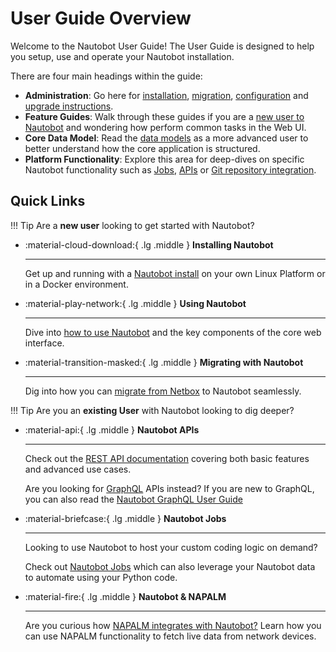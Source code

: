 # User Guide Overview

Welcome to the Nautobot User Guide! The User Guide is designed to help you setup, use and operate your Nautobot installation. 

There are four main headings within the guide: 

- **Administration**: Go here for [installation](./administration/installation/index.md), [migration](./administration/migration/migrating-from-netbox.md), [configuration](./administration/configuration/index.md) and [upgrade instructions](./administration/upgrading/upgrading.md).
- **Feature Guides**: Walk through these guides if you are a [new user to Nautobot](./feature-guides/getting-started/index.md) and wondering how perform common tasks in the Web UI. 
- **Core Data Model**: Read the [data models](./core-data-model/overview/introduction.md) as a more advanced user to better understand how the core application is structured. 
- **Platform Functionality**: Explore this area for deep-dives on specific Nautobot functionality such as [Jobs](./platform-functionality/jobs/index.md), [APIs](./platform-functionality/rest-api/overview.md) or [Git repository integration](./platform-functionality/gitrepository.md).

## Quick Links

!!! Tip
    Are a **new user** looking to get started with Nautobot?

<!-- pyml disable-num-lines 30 no-inline-html,proper-names -->
<div class="grid cards" markdown>

- :material-cloud-download:{ .lg .middle } **Installing Nautobot**

    ---
    Get up and running with a [Nautobot install](./administration/installation/index.md) on your own Linux Platform or in a Docker environment.


- :material-play-network:{ .lg .middle } **Using Nautobot**

    ---
    Dive into [how to use Nautobot](./feature-guides/getting-started/index.md) and the key components of the core web interface.

- :material-transition-masked:{ .lg .middle } **Migrating with Nautobot**

    ---
    Dig into how you can [migrate from Netbox](./administration/migration/migrating-from-netbox.md) to Nautobot seamlessly. 
</div>

!!! Tip
    Are you an **existing User** with Nautobot looking to dig deeper?

<!-- pyml disable-num-lines 30 no-inline-html,proper-names -->
<div class="grid cards" markdown>

- :material-api:{ .lg .middle } **Nautobot APIs**

    ---
    Check out the [REST API documentation](./platform-functionality/rest-api/overview.md) covering both basic features and advanced use cases. 
    
    Are you looking for [GraphQL](./platform-functionality/graphql.md) APIs instead? If you are new to GraphQL, you can also read the [Nautobot GraphQL User Guide](./feature-guides/graphql.md)

- :material-briefcase:{ .lg .middle } **Nautobot Jobs**

    ---
    Looking to use Nautobot to host your custom coding logic on demand? 
    
    Check out [Nautobot Jobs](./platform-functionality/jobs/index.md) which can also leverage your Nautobot data to automate using your Python code. 

- :material-fire:{ .lg .middle } **Nautobot & NAPALM**

    ---
    Are you curious how [NAPALM integrates with Nautobot?](./platform-functionality/napalm.md) Learn how you can use NAPALM functionality to fetch live data from network devices.

</div>